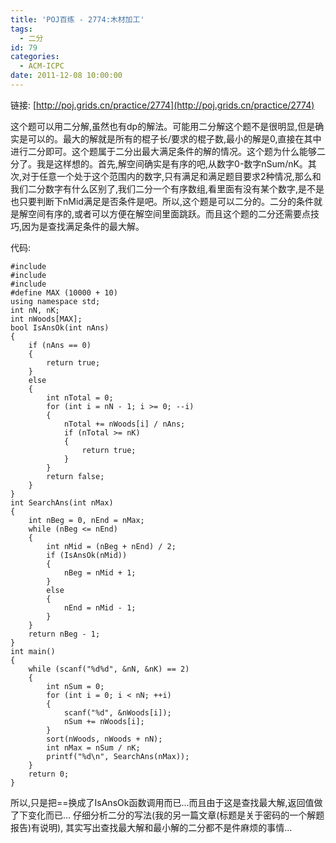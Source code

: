 ```yaml
---
title: 'POJ百练 - 2774:木材加工'
tags:
  - 二分
id: 79
categories:
  - ACM-ICPC
date: 2011-12-08 10:00:00
---
```


链接: [http://poj.grids.cn/practice/2774](http://poj.grids.cn/practice/2774)

这个题可以用二分解,虽然也有dp的解法。可能用二分解这个题不是很明显,但是确实是可以的。最大的解就是所有的棍子长/要求的棍子数,最小的解是0,直接在其中进行二分即可。这个题属于二分出最大满足条件的解的情况。这个题为什么能够二分了。我是这样想的。首先,解空间确实是有序的吧,从数字0-数字nSum/nK。其次,对于任意一个处于这个范围内的数字,只有满足和满足题目要求2种情况,那么和我们二分数字有什么区别了,我们二分一个有序数组,看里面有没有某个数字,是不是也只要判断下nMid满足是否条件是吧。所以,这个题是可以二分的。二分的条件就是解空间有序的,或者可以方便在解空间里面跳跃。而且这个题的二分还需要点技巧,因为是查找满足条件的最大解。

代码:
``` stylus
#include 
#include 
#include 
#define MAX (10000 + 10)
using namespace std;
int nN, nK;
int nWoods[MAX];
bool IsAnsOk(int nAns)
{
    if (nAns == 0)
    {
        return true;
    }
    else
    {
        int nTotal = 0;
        for (int i = nN - 1; i >= 0; --i)
        {
            nTotal += nWoods[i] / nAns;
            if (nTotal >= nK)
            {
                return true;
            }
        }
        return false;
    }
}
int SearchAns(int nMax)
{
    int nBeg = 0, nEnd = nMax;
    while (nBeg <= nEnd)
    {
        int nMid = (nBeg + nEnd) / 2;
        if (IsAnsOk(nMid))
        {
            nBeg = nMid + 1;
        }
        else
        {
            nEnd = nMid - 1;
        }
    }
    return nBeg - 1;
}
int main()
{
    while (scanf("%d%d", &nN, &nK) == 2)
    {
        int nSum = 0;
        for (int i = 0; i < nN; ++i)
        {
            scanf("%d", &nWoods[i]);
            nSum += nWoods[i];
        }
        sort(nWoods, nWoods + nN);
        int nMax = nSum / nK;
        printf("%d\n", SearchAns(nMax));
    }
    return 0;
}
```
所以,只是把==换成了IsAnsOk函数调用而已...而且由于这是查找最大解,返回值做了下变化而已...
仔细分析二分的写法(我的另一篇文章(标题是关于密码的一个解题报告)有说明),
其实写出查找最大解和最小解的二分都不是件麻烦的事情...
